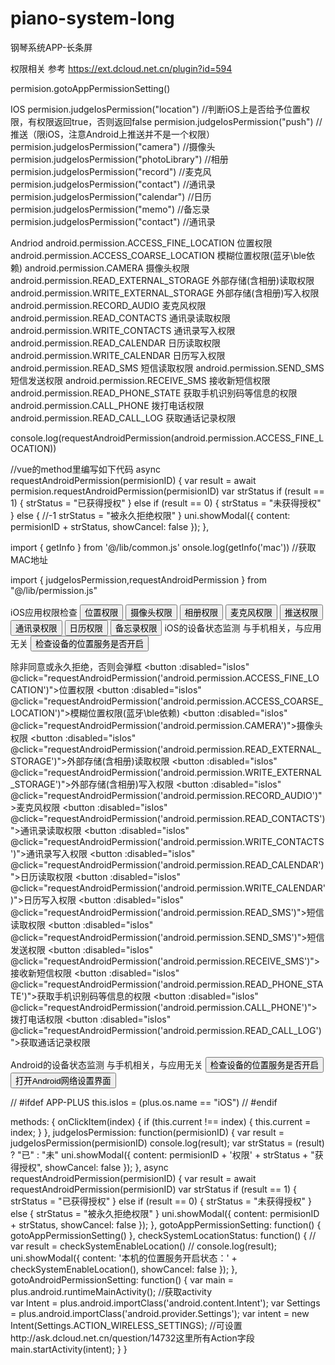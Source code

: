# piano-system-long

钢琴系统APP-长条屏

权限相关  参考 https://ext.dcloud.net.cn/plugin?id=594

permision.gotoAppPermissionSetting()

IOS
permision.judgeIosPermission("location") //判断iOS上是否给予位置权限，有权限返回true，否则返回false
permision.judgeIosPermission("push") //推送（限iOS，注意Android上推送并不是一个权限）
permision.judgeIosPermission("camera") //摄像头
permision.judgeIosPermission("photoLibrary") //相册
permision.judgeIosPermission("record") //麦克风
permision.judgeIosPermission("contact") //通讯录
permision.judgeIosPermission("calendar") //日历
permision.judgeIosPermission("memo") //备忘录
permision.judgeIosPermission("contact") //通讯录

Andriod
android.permission.ACCESS_FINE_LOCATION	位置权限
android.permission.ACCESS_COARSE_LOCATION	模糊位置权限(蓝牙\ble依赖)
android.permission.CAMERA	摄像头权限
android.permission.READ_EXTERNAL_STORAGE	外部存储(含相册)读取权限
android.permission.WRITE_EXTERNAL_STORAGE	外部存储(含相册)写入权限
android.permission.RECORD_AUDIO	麦克风权限
android.permission.READ_CONTACTS	通讯录读取权限
android.permission.WRITE_CONTACTS	通讯录写入权限
android.permission.READ_CALENDAR	日历读取权限
android.permission.WRITE_CALENDAR	日历写入权限
android.permission.READ_SMS	短信读取权限
android.permission.SEND_SMS	短信发送权限
android.permission.RECEIVE_SMS	接收新短信权限
android.permission.READ_PHONE_STATE	获取手机识别码等信息的权限
android.permission.CALL_PHONE	拨打电话权限
android.permission.READ_CALL_LOG	获取通话记录权限

console.log(requestAndroidPermission(android.permission.ACCESS_FINE_LOCATION))



//vue的method里编写如下代码
async requestAndroidPermission(permisionID) {
    var result = await permision.requestAndroidPermission(permisionID)
    var strStatus
    if (result == 1) {
        strStatus = "已获得授权"
    } else if (result == 0) {
        strStatus = "未获得授权"
    } else { //-1
        strStatus = "被永久拒绝权限"
    }
    uni.showModal({
        content: permisionID + strStatus,
        showCancel: false
    });
},




import { getInfo } from '@/lib/common.js'
onsole.log(getInfo('mac')) //获取MAC地址




import { judgeIosPermission,requestAndroidPermission } from "@/lib/permission.js"


<view class="uni-divider">
	<view class="uni-divider__content">iOS应用权限检查</view>
	<view class="uni-divider__line"></view>
</view>
<button :disabled="!isIos" @click="judgeIosPermission('location')">位置权限</button>
<button :disabled="!isIos" @click="judgeIosPermission('camera')">摄像头权限</button>
<button :disabled="!isIos" @click="judgeIosPermission('photoLibrary')">相册权限</button>
<button :disabled="!isIos" @click="judgeIosPermission('record')">麦克风权限</button>
<button :disabled="!isIos" @click="judgeIosPermission('push')">推送权限</button>
<button :disabled="!isIos" @click="judgeIosPermission('contact')">通讯录权限</button>
<button :disabled="!isIos" @click="judgeIosPermission('calendar')">日历权限</button>
<button :disabled="!isIos" @click="judgeIosPermission('memo')">备忘录权限</button>

<view class="uni-divider">
	<view class="uni-divider__content">iOS的设备状态监测</view>
	<view class="uni-divider__line"></view>
</view>
<view class="commontitle">与手机相关，与应用无关</view>
<button :disabled="!isIos" @click="checkSystemLocationStatus">检查设备的位置服务是否开启</button>



<view class="commontitle">除非同意或永久拒绝，否则会弹框</view>
<button :disabled="isIos" @click="requestAndroidPermission('android.permission.ACCESS_FINE_LOCATION')">位置权限</button>
<button :disabled="isIos" @click="requestAndroidPermission('android.permission.ACCESS_COARSE_LOCATION')">模糊位置权限(蓝牙\ble依赖)</button>
<button :disabled="isIos" @click="requestAndroidPermission('android.permission.CAMERA')">摄像头权限</button>
<button :disabled="isIos" @click="requestAndroidPermission('android.permission.READ_EXTERNAL_STORAGE')">外部存储(含相册)读取权限</button>
<button :disabled="isIos" @click="requestAndroidPermission('android.permission.WRITE_EXTERNAL_STORAGE')">外部存储(含相册)写入权限</button>
<button :disabled="isIos" @click="requestAndroidPermission('android.permission.RECORD_AUDIO')">麦克风权限</button>
<button :disabled="isIos" @click="requestAndroidPermission('android.permission.READ_CONTACTS')">通讯录读取权限</button>
<button :disabled="isIos" @click="requestAndroidPermission('android.permission.WRITE_CONTACTS')">通讯录写入权限</button>
<button :disabled="isIos" @click="requestAndroidPermission('android.permission.READ_CALENDAR')">日历读取权限</button>
<button :disabled="isIos" @click="requestAndroidPermission('android.permission.WRITE_CALENDAR')">日历写入权限</button>
<button :disabled="isIos" @click="requestAndroidPermission('android.permission.READ_SMS')">短信读取权限</button>
<button :disabled="isIos" @click="requestAndroidPermission('android.permission.SEND_SMS')">短信发送权限</button>
<button :disabled="isIos" @click="requestAndroidPermission('android.permission.RECEIVE_SMS')">接收新短信权限</button>
<button :disabled="isIos" @click="requestAndroidPermission('android.permission.READ_PHONE_STATE')">获取手机识别码等信息的权限</button>
<button :disabled="isIos" @click="requestAndroidPermission('android.permission.CALL_PHONE')">拨打电话权限</button>
<button :disabled="isIos" @click="requestAndroidPermission('android.permission.READ_CALL_LOG')">获取通话记录权限</button>

<view class="uni-divider">
	<view class="uni-divider__content">Android的设备状态监测</view>
	<view class="uni-divider__line"></view>
</view>
<view class="commontitle">与手机相关，与应用无关</view>
<button :disabled="isIos" @click="checkSystemLocationStatus">检查设备的位置服务是否开启</button>
<button :disabled="isIos" @click="gotoAndroidPermissionSetting">打开Android网络设置界面</button>




// #ifdef APP-PLUS
this.isIos = (plus.os.name == "iOS")
// #endif


methods: {
	onClickItem(index) {
		if (this.current !== index) {
			this.current = index;
		}
	},
	judgeIosPermission: function(permisionID) {
		var result = judgeIosPermission(permisionID)
		console.log(result);
		var strStatus = (result) ? "已" : "未"
		uni.showModal({
			content: permisionID + '权限' + strStatus + "获得授权",
			showCancel: false
		});
	},
	async requestAndroidPermission(permisionID) {
		var result = await requestAndroidPermission(permisionID)
		var strStatus
		if (result == 1) {
			strStatus = "已获得授权"
		} else if (result == 0) {
			strStatus = "未获得授权"
		} else {
			strStatus = "被永久拒绝权限"
		}
		uni.showModal({
			content: permisionID + strStatus,
			showCancel: false
		});
	},
	gotoAppPermissionSetting: function() {
		gotoAppPermissionSetting()
	},
	checkSystemLocationStatus: function() {
		// var result = checkSystemEnableLocation()
		// console.log(result);
		uni.showModal({
			content: '本机的位置服务开启状态：' + checkSystemEnableLocation(),
			showCancel: false
		});
	},
	gotoAndroidPermissionSetting: function() {
		var main = plus.android.runtimeMainActivity(); //获取activity  
		var Intent = plus.android.importClass('android.content.Intent');
		var Settings = plus.android.importClass('android.provider.Settings');
		var intent = new Intent(Settings.ACTION_WIRELESS_SETTINGS); //可设置http://ask.dcloud.net.cn/question/14732这里所有Action字段
		main.startActivity(intent);
	}
}